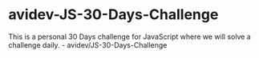 # avidev-JS-30-Days-Challenge
This is a personal 30 Days challenge for JavaScript where we will solve a challenge daily. - avidev/JS-30-Days-Challenge
